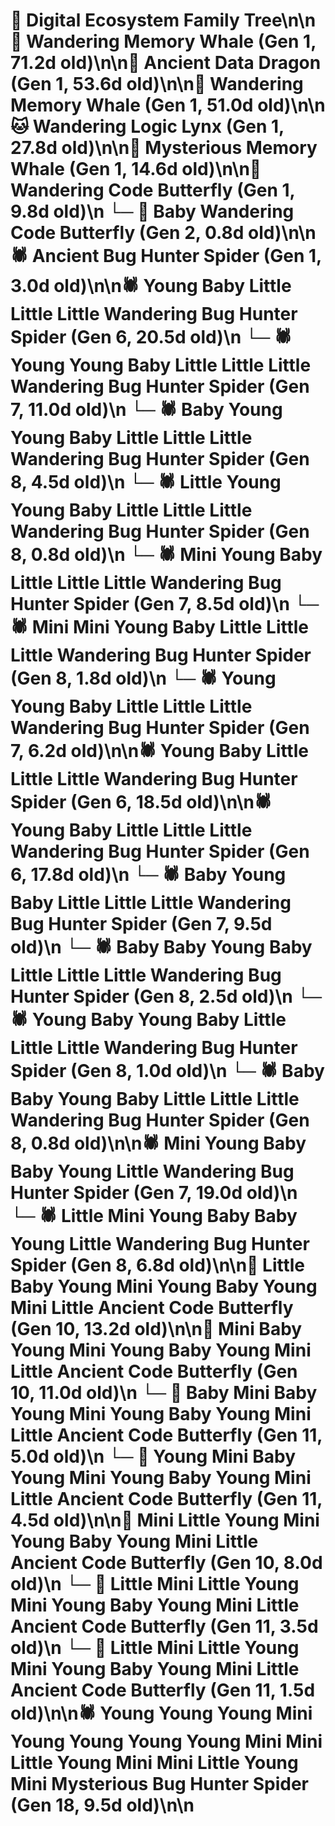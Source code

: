 # 🌳 Digital Ecosystem Family Tree\n\n🐋 Wandering Memory Whale (Gen 1, 71.2d old)\n\n🐉 Ancient Data Dragon (Gen 1, 53.6d old)\n\n🐋 Wandering Memory Whale (Gen 1, 51.0d old)\n\n🐱 Wandering Logic Lynx (Gen 1, 27.8d old)\n\n🐋 Mysterious Memory Whale (Gen 1, 14.6d old)\n\n🦋 Wandering Code Butterfly (Gen 1, 9.8d old)\n  └─ 🦋 Baby Wandering Code Butterfly (Gen 2, 0.8d old)\n\n🕷️ Ancient Bug Hunter Spider (Gen 1, 3.0d old)\n\n🕷️ Young Baby Little Little Little Wandering Bug Hunter Spider (Gen 6, 20.5d old)\n  └─ 🕷️ Young Young Baby Little Little Little Wandering Bug Hunter Spider (Gen 7, 11.0d old)\n    └─ 🕷️ Baby Young Young Baby Little Little Little Wandering Bug Hunter Spider (Gen 8, 4.5d old)\n    └─ 🕷️ Little Young Young Baby Little Little Little Wandering Bug Hunter Spider (Gen 8, 0.8d old)\n  └─ 🕷️ Mini Young Baby Little Little Little Wandering Bug Hunter Spider (Gen 7, 8.5d old)\n    └─ 🕷️ Mini Mini Young Baby Little Little Little Wandering Bug Hunter Spider (Gen 8, 1.8d old)\n  └─ 🕷️ Young Young Baby Little Little Little Wandering Bug Hunter Spider (Gen 7, 6.2d old)\n\n🕷️ Young Baby Little Little Little Wandering Bug Hunter Spider (Gen 6, 18.5d old)\n\n🕷️ Young Baby Little Little Little Wandering Bug Hunter Spider (Gen 6, 17.8d old)\n  └─ 🕷️ Baby Young Baby Little Little Little Wandering Bug Hunter Spider (Gen 7, 9.5d old)\n    └─ 🕷️ Baby Baby Young Baby Little Little Little Wandering Bug Hunter Spider (Gen 8, 2.5d old)\n    └─ 🕷️ Young Baby Young Baby Little Little Little Wandering Bug Hunter Spider (Gen 8, 1.0d old)\n    └─ 🕷️ Baby Baby Young Baby Little Little Little Wandering Bug Hunter Spider (Gen 8, 0.8d old)\n\n🕷️ Mini Young Baby Baby Young Little Wandering Bug Hunter Spider (Gen 7, 19.0d old)\n  └─ 🕷️ Little Mini Young Baby Baby Young Little Wandering Bug Hunter Spider (Gen 8, 6.8d old)\n\n🦋 Little Baby Young Mini Young Baby Young Mini Little Ancient Code Butterfly (Gen 10, 13.2d old)\n\n🦋 Mini Baby Young Mini Young Baby Young Mini Little Ancient Code Butterfly (Gen 10, 11.0d old)\n  └─ 🦋 Baby Mini Baby Young Mini Young Baby Young Mini Little Ancient Code Butterfly (Gen 11, 5.0d old)\n  └─ 🦋 Young Mini Baby Young Mini Young Baby Young Mini Little Ancient Code Butterfly (Gen 11, 4.5d old)\n\n🦋 Mini Little Young Mini Young Baby Young Mini Little Ancient Code Butterfly (Gen 10, 8.0d old)\n  └─ 🦋 Little Mini Little Young Mini Young Baby Young Mini Little Ancient Code Butterfly (Gen 11, 3.5d old)\n  └─ 🦋 Little Mini Little Young Mini Young Baby Young Mini Little Ancient Code Butterfly (Gen 11, 1.5d old)\n\n🕷️ Young Young Young Mini Young Young Young Young Mini Mini Little Young Mini Mini Little Young Mini Mysterious Bug Hunter Spider (Gen 18, 9.5d old)\n\n
